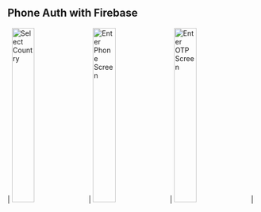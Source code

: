 ## Phone Auth with Firebase



| <img src="https://raw.githubusercontent.com/fayaz07/flutter_firebase/master/screenshots/select_country.png" alt="Select Country" width="30%" height="30%"/> |
<img src="https://raw.githubusercontent.com/fayaz07/flutter_firebase/master/screenshots/enter_phone.png" alt="Enter Phone Screen" width="30%" height="30%"/> |
<img src="https://raw.githubusercontent.com/fayaz07/flutter_firebase/master/screenshots/enter_otp.png" alt="Enter OTP Screen" width="30%" height="30%"/> |

